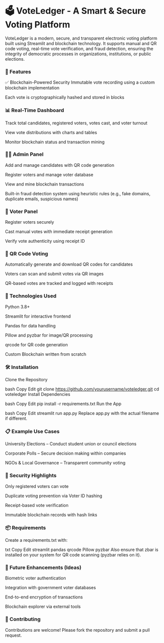 # 🗳️ VoteLedger - A Smart & Secure Voting Platform
VoteLedger is a modern, secure, and transparent electronic voting platform built using Streamlit and blockchain technology. It supports manual and QR code voting, real-time vote verification, and fraud detection, ensuring the integrity of democratic processes in organizations, institutions, or public elections.

### 🚀 Features
✅ Blockchain-Powered Security
Immutable vote recording using a custom blockchain implementation

Each vote is cryptographically hashed and stored in blocks

### 📊 Real-Time Dashboard
Track total candidates, registered voters, votes cast, and voter turnout

View vote distributions with charts and tables

Monitor blockchain status and transaction mining

### 👨‍💼 Admin Panel
Add and manage candidates with QR code generation

Register voters and manage voter database

View and mine blockchain transactions

Built-in fraud detection system using heuristic rules (e.g., fake domains, duplicate emails, suspicious names)

### 👥 Voter Panel
Register voters securely

Cast manual votes with immediate receipt generation

Verify vote authenticity using receipt ID

### 📱 QR Code Voting
Automatically generate and download QR codes for candidates

Voters can scan and submit votes via QR images

QR-based votes are tracked and logged with receipts

### 🧰 Technologies Used
Python 3.8+

Streamlit for interactive frontend

Pandas for data handling

Pillow and pyzbar for image/QR processing

qrcode for QR code generation

Custom Blockchain written from scratch

### 🛠️ Installation
Clone the Repository

bash
Copy
Edit
git clone https://github.com/yourusername/voteledger.git
cd voteledger
Install Dependencies

bash
Copy
Edit
pip install -r requirements.txt
Run the App

bash
Copy
Edit
streamlit run app.py
Replace app.py with the actual filename if different.


### 📋 Example Use Cases
University Elections – Conduct student union or council elections

Corporate Polls – Secure decision making within companies

NGOs & Local Governance – Transparent community voting

### 🔐 Security Highlights
Only registered voters can vote

Duplicate voting prevention via Voter ID hashing

Receipt-based vote verification

Immutable blockchain records with hash links

### 📦 Requirements
Create a requirements.txt with:

txt
Copy
Edit
streamlit
pandas
qrcode
Pillow
pyzbar
Also ensure that zbar is installed on your system for QR code scanning (pyzbar relies on it).

### 🧠 Future Enhancements (Ideas)
Biometric voter authentication

Integration with government voter databases

End-to-end encryption of transactions

Blockchain explorer via external tools



### 🤝 Contributing
Contributions are welcome! Please fork the repository and submit a pull request.

